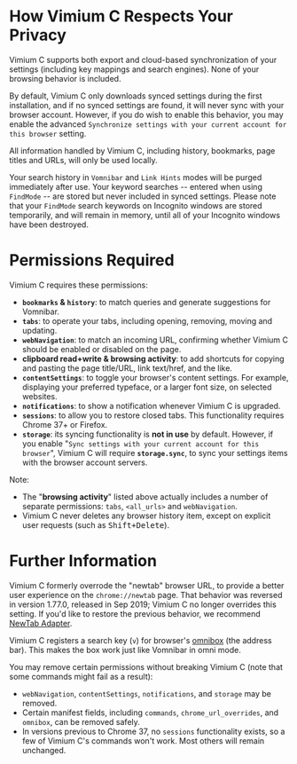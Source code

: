 How Vimium C Respects Your Privacy
==================================

Vimium C supports both export and cloud-based synchronization of your settings (including key mappings and search
engines). None of your browsing behavior is included.

By default, Vimium C only downloads synced settings during the first installation, and if no synced settings are found,
it will never sync with your browser account. However, if you do wish to enable this behavior, you may enable the
advanced `Synchronize settings with your current account for this browser` setting.

All information handled by Vimium C, including history, bookmarks, page titles and URLs, will only be used locally.

Your search history in `Vomnibar` and `Link Hints` modes will be purged immediately after use. Your keyword searches --
entered when using `FindMode` -- are stored but never included in synced settings. Please note that your `FindMode`
search keywords on Incognito windows are stored temporarily, and will remain in memory, until all of your Incognito
windows have been destroyed.


Permissions Required
====================

Vimium C requires these permissions:
* **`bookmarks` & `history`**: to match queries and generate suggestions for Vomnibar.
* **`tabs`**: to operate your tabs, including opening, removing, moving and updating.
* **`webNavigation`**: to match an incoming URL, confirming whether Vimium C should be enabled or disabled on the page.
* **clipboard read+write & browsing activity**: to add shortcuts for copying and pasting the page title/URL, link
  text/href, and the like.
* **`contentSettings`**: to toggle your browser's content settings. For example, displaying your preferred typeface, or
  a larger font size, on selected websites.
* **`notifications`**: to show a notification whenever Vimium C is upgraded.
* **`sessions`**: to allow you to restore closed tabs. This functionality requires Chrome 37+ or Firefox.
* **`storage`**: its syncing functionality is **not in use** by default. However, if you enable "`Sync settings with
  your current account for this browser`", Vimium C will require **`storage.sync`**, to sync your settings items with
  the browser account servers.

Note:
* The "**browsing activity**" listed above actually includes a number of separate permissions: `tabs`, `<all_urls>` and
  `webNavigation`.
* Vimium C never deletes any browser history item, except on explicit user requests (such as <kbd>Shift+Delete</kbd>).


Further Information
===================

Vimium C formerly overrode the "newtab" browser URL, to provide a better user experience on the `chrome://newtab` page.
That behavior was reversed in version 1.77.0, released in Sep 2019; Vimium C no longer overrides this setting. If you'd
like to restore the previous behavior, we recommend [NewTab
Adapter](https://github.com/gdh1995/vimium-c-helpers/tree/master/newtab#readme).

Vimium C registers a search key (`v`) for browser's [omnibox](https://developer.chrome.com/extensions/omnibox) (the
address bar). This makes the box work just like Vomnibar in omni mode.

You may remove certain permissions without breaking Vimium C (note that some commands might fail as a result):
* `webNavigation`, `contentSettings`, `notifications`, and `storage` may be removed.
* Certain manifest fields, including `commands`, `chrome_url_overrides`, and `omnibox`, can be removed safely.
* In versions previous to Chrome 37, no `sessions` functionality exists, so a few of Vimium C's commands won't work.
  Most others will remain unchanged.
